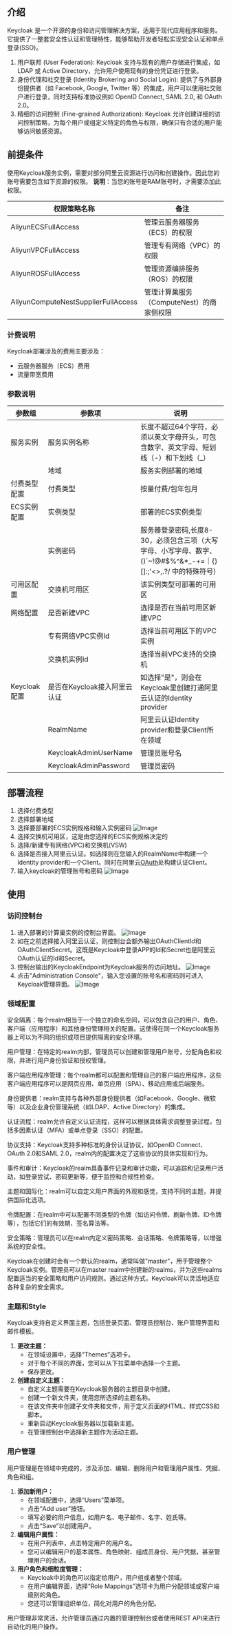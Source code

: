 ## 介绍
Keycloak 是一个开源的身份和访问管理解决方案，适用于现代应用程序和服务。它提供了一整套安全性认证和管理特性，能够帮助开发者轻松实现安全认证和单点登录(SSO)。 

1. 用户联邦 (User Federation): Keycloak 支持与现有的用户存储进行集成，如 LDAP 或 Active Directory，允许用户使用现有的身份凭证进行登录。
2. 身份代理和社交登录 (Identity Brokering and Social Login): 提供了与外部身份提供者（如 Facebook, Google, Twitter 等）的集成，用户可以使用社交账户进行登录，同时支持标准协议例如 OpenID Connect, SAML 2.0, 和 OAuth 2.0。
3. 精细的访问控制 (Fine-grained Authorization): Keycloak 允许创建详细的访问控制策略，为每个用户或组定义特定的角色与权限，确保只有合适的用户能够访问敏感资源。

## 前提条件
使用Keycloak服务实例，需要对部分阿里云资源进行访问和创建操作。因此您的账号需要包含如下资源的权限。
**说明**：当您的账号是RAM账号时，才需要添加此权限。

| 权限策略名称 | 备注 |
| --- | --- |
| AliyunECSFullAccess | 管理云服务器服务（ECS）的权限 |
| AliyunVPCFullAccess | 管理专有网络（VPC）的权限 |
| AliyunROSFullAccess | 管理资源编排服务（ROS）的权限 |
| AliyunComputeNestSupplierFullAccess | 管理计算巢服务（ComputeNest）的商家侧权限 |

### 计费说明

Keycloak部署涉及的费用主要涉及：

- 云服务器服务（ECS）费用
- 流量带宽费用
### 参数说明

| 参数组        | 参数项                | 说明                                                                         |
|------------|--------------------|----------------------------------------------------------------------------|
| 服务实例       | 服务实例名称             | 长度不超过64个字符，必须以英文字母开头，可包含数字、英文字母、短划线（-）和下划线（_）                              |
|            | 地域                 | 服务实例部署的地域                                                                  |                                                             |                                                                 |
| 付费类型配置     | 付费类型               | 按量付费/包年包月                                                                  |
| ECS实例配置    | 实例类型               | 部署的ECS实例类型                                                                 |
|            | 实例密码               | 服务器登录密码,长度8-30，必须包含三项（大写字母、小写字母、数字、 ()`~!@#$%^&*_-+=｜{}[]:;'<>,.?/ 中的特殊符号） |
| 可用区配置      | 交换机可用区             | 该实例类型可部署的可用区                                                               |
| 网络配置       | 是否新建VPC            | 选择是否在当前可用区新建VPC                                                            |
|            | 专有网络VPC实例Id        | 选择当前可用区下的VPC实例                                                             |
|            | 交换机实例Id            | 选择当前VPC支持的交换机                                                              |
 | Keycloak配置 | 是否在Keycloak接入阿里云认证 | 如选择"是"，则会在Keycloak里创建打通阿里云认证的Identity provider                             |
|            | RealmName          | 阿里云认证Identity provider和登录Client所在领域                                        |
 |            | KeycloakAdminUserName                   |管理员账号名|
 |            | KeycloakAdminPassword| 管理员密码|

## 部署流程
1. 选择付费类型
2. 选择部署地域
3. 选择要部署的ECS实例规格和输入实例密码
   <img src="./1.png" alt="Image">
4. 选择交换机可用区，这是由您选择的ECS实例规格决定的
5. 选择/新建专有网络(VPC)和交换机(VSW)
6. 选择是否接入阿里云认证。如选择则在您输入的RealmName中构建一个Identity provider和一个Client。同时在阿里云[OAuth](https://ram.console.aliyun.com/)处构建认证Client。
7. 输入keycloak的管理账号和密码
   <img src="./2.png" alt="Image">

## 使用
### 访问控制台
1. 进入部署的计算巢实例的控制台界面。
   <img src="./3.png" alt="Image">
2. 如在之前选择接入阿里云认证，则控制台会额外输出OAuthClientId和OAuthClientSecret。这既是Keycloak中登录APP的Id和Secret也是阿里云OAuth认证的Id和Secret。
3. 控制台输出的KeycloakEndpoint为Keycloak服务的访问地址。
   <img src="./4.png" alt="Image">
4. 点击"Administration Console"，输入您设置的账号名和密码则可进入Keycloak管理界面。
   <img src="./5.png" alt="Image">


### 领域配置

安全隔离：每个realm相当于一个独立的命名空间，可以包含自己的用户、角色、客户端（应用程序）和其他身份管理相关的配置。这使得在同一个Keycloak服务器上可以为不同的组织或项目提供隔离的安全环境。

用户管理：在特定的realm内部，管理员可以创建和管理用户账号，分配角色和权限，并进行用户身份验证和授权管理。

客户端应用程序管理：每个realm都可以配置和管理自己的客户端应用程序，这些客户端应用程序可以是网页应用、单页应用（SPA）、移动应用或后端服务。

身份提供者：realm支持与各种外部身份提供者（如Facebook、Google、微软等）以及企业身份管理系统（如LDAP、Active Directory）的集成。

认证流程：realm允许自定义认证流程，这样可以根据具体需求调整登录过程，包括多因素认证（MFA）或单点登录（SSO）的配置。

协议支持：Keycloak支持多种标准的身份认证协议，如OpenID Connect、OAuth 2.0和SAML 2.0，realm内的配置决定了这些协议的具体实现和行为。

事件和审计：Keycloak的realm具备事件记录和审计功能，可以追踪和记录用户活动，如登录尝试、密码更新等，便于监控和合规性检查。

主题和国际化：realm可以自定义用户界面的外观和感觉，支持不同的主题，并提供国际化选项。

令牌配置：在realm中可以配置不同类型的令牌（如访问令牌、刷新令牌、ID令牌等），包括它们的有效期、签名算法等。

安全策略：管理员可以在realm内定义密码策略、会话策略、令牌策略等，以增强系统的安全性。

Keycloak在创建时会有一个默认的realm，通常叫做"master"，用于管理整个Keycloak实例。管理员可以在master realm中创建新的realms，并为这些realms配置适当的安全策略和用户访问规则。通过这种方式，Keycloak可以灵活地适应各种复杂的安全需求。



### 主题和Style
Keycloak支持自定义界面主题，包括登录页面、管理员控制台、账户管理界面和邮件模板。

1. **更改主题：**
   - 在领域设置中，选择“Themes”选项卡。
   - 对于每个不同的界面，您可以从下拉菜单中选择一个主题。
   - 保存更改。
2. **创建自定义主题：**
   - 自定义主题需要在Keycloak服务器的主题目录中创建。
   - 创建一个新文件夹，使用您所选择的主题名称。
   - 在该文件夹中创建子文件夹和文件，用于定义页面的HTML、样式CSS和脚本。
   - 重新启动Keycloak服务器以加载新主题。
   - 在管理控制台中选择新主题作为活动主题。
### 用户管理
用户管理是在领域中完成的，涉及添加、编辑、删除用户和管理用户属性、凭据、角色和组。

1. **添加新用户：**
   - 在领域配置中，选择“Users”菜单项。
   - 点击“Add user”按钮。
   - 填写必要的用户信息，如用户名、电子邮件、名字、姓氏等。
   - 点击“Save”以创建用户。
2. **编辑用户属性：**
   - 在用户列表中，点击特定用户的用户名。
   - 您可以编辑用户的基本属性、角色映射、组成员身份、用户凭据，甚至管理用户的会话。
3. **用户角色和细粒度管理：**
   - Keycloak中的角色可以指定给用户，用户组或者整个领域。
   - 在用户编辑界面，选择“Role Mappings”选项卡为用户分配领域或客户端级别的角色。
   - 您还可以管理组织单位，简化对用户的角色分配。

用户管理非常灵活，允许管理员通过内置的管理控制台或者使用REST API来进行自动化的用户操作。
